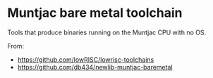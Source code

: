 # Muntjac bare metal toolchain

Tools that produce binaries running on the Muntjac CPU with no OS.

From:
* https://github.com/lowRISC/lowrisc-toolchains
* https://github.com/db434/newlib-muntjac-baremetal
